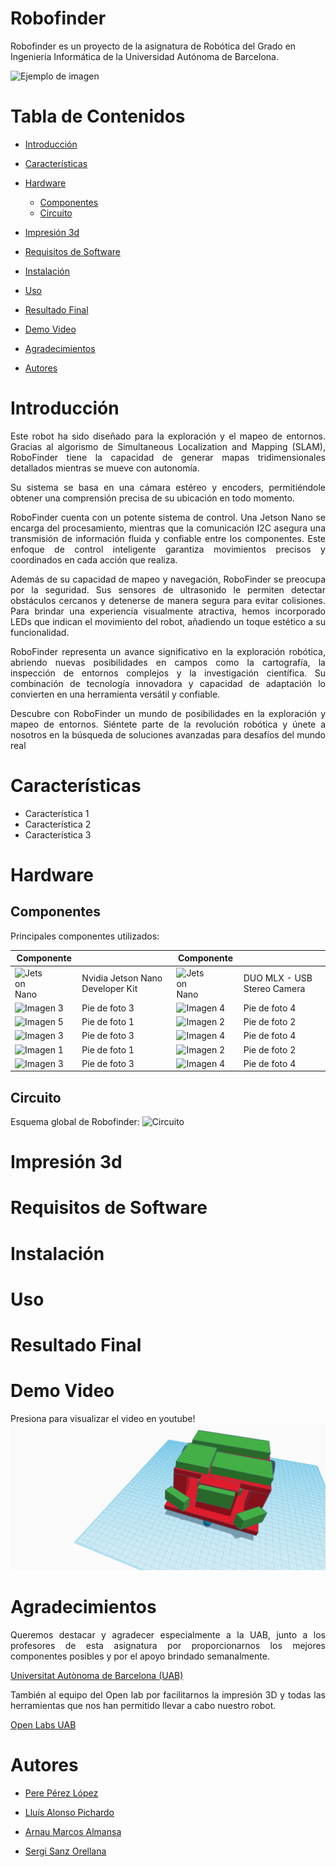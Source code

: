 # Robofinder

Robofinder es un proyecto de la asignatura de Robótica del Grado en Ingeniería Informática de la Universidad Autónoma de Barcelona.


![Ejemplo de imagen](images/ejemplo.jpg)

# Tabla de Contenidos
- [Introducción](#introducción)
- [Características](#características)
- [Hardware](#hardware)
    - [Componentes](#componentes)
    - [Circuito](#circuito)

- [Impresión 3d](#impresión-3d)  
- [Requisitos de Software](#requisitos-de-software)
- [Instalación](#instalación)
- [Uso](#uso)
- [Resultado Final](#resultado-final)
- [Demo Video](#demo-video)
- [Agradecimientos](#agradecimientos)
- [Autores](#autores)

# Introducción
<p align="justify">
Este robot ha sido diseñado para la exploración y el mapeo de entornos. Gracias al algorismo de Simultaneous Localization and Mapping (SLAM), RoboFinder tiene la capacidad de generar mapas tridimensionales detallados mientras se mueve con autonomía. 
</p>

<p align="justify">
Su sistema se basa en una cámara estéreo y encoders, permitiéndole obtener una comprensión precisa de su ubicación en todo momento.
</p>

<p align="justify">
RoboFinder cuenta con un potente sistema de control. Una Jetson Nano se encarga del procesamiento, mientras que la comunicación I2C asegura una transmisión de información fluida y confiable entre los componentes. Este enfoque de control inteligente garantiza movimientos precisos y coordinados en cada acción que realiza.
</p>

<p align="justify">
Además de su capacidad de mapeo y navegación, RoboFinder se preocupa por la seguridad. Sus sensores de ultrasonido le permiten detectar obstáculos cercanos y detenerse de manera segura para evitar colisiones. Para brindar una experiencia visualmente atractiva, hemos incorporado LEDs que indican el movimiento del robot, añadiendo un toque estético a su funcionalidad.
</p>

<p align="justify">
RoboFinder representa un avance significativo en la exploración robótica, abriendo nuevas posibilidades en campos como la cartografía, la inspección de entornos complejos y la investigación científica. Su combinación de tecnología innovadora y capacidad de adaptación lo convierten en una herramienta versátil y confiable.
</p>

<p align="justify">
Descubre con RoboFinder un mundo de posibilidades en la exploración y mapeo de entornos. Siéntete parte de la revolución robótica y únete a nosotros en la búsqueda de soluciones avanzadas para desafíos del mundo real
</p>

# Características

- Característica 1
- Característica 2
- Característica 3

# Hardware
## Componentes
Principales componentes utilizados:
                                                                                               
 Componente                                  |                            | Componente                                   |                                |
|--------------------------------------------|----------------------------|--------------------------------------------|----------------------------|
| <div style="width: 50%; height: 50%;">![Jetson Nano](https://github.com/ArnauMarcosAlmansa/Robofinder/blob/master/Im%C3%A1genes%20para%20Readme/Jetson_Nano.png)</div>               | Nvidia Jetson Nano Developer Kit               | <div style="width: 50%; height: 50%;">![Jetson Nano](https://github.com/ArnauMarcosAlmansa/Robofinder/blob/master/Im%C3%A1genes%20para%20Readme/Camara%20duo.PNG)</div>               | DUO MLX - USB Stereo Camera            |
| ![Imagen 3](ruta/imagen3.jpg)               | Pie de foto 3              | ![Imagen 4](ruta/imagen4.jpg)               | Pie de foto 4              |
| ![Imagen 5](ruta/imagen1.jpg)               | Pie de foto 1              | ![Imagen 2](ruta/imagen2.jpg)               | Pie de foto 2              |
| ![Imagen 3](ruta/imagen3.jpg)               | Pie de foto 3              | ![Imagen 4](ruta/imagen4.jpg)               | Pie de foto 4              |
| ![Imagen 1](ruta/imagen1.jpg)               | Pie de foto 1              | ![Imagen 2](ruta/imagen2.jpg)               | Pie de foto 2              |
| ![Imagen 3](ruta/imagen3.jpg)               | Pie de foto 3              | ![Imagen 4](ruta/imagen4.jpg)               | Pie de foto 4              |

## Circuito
Esquema global de Robofinder:
![Circuito](https://github.com/ArnauMarcosAlmansa/Robofinder/blob/master/RoboFinder_esquem%C3%A1tico.png)

# Impresión 3d


# Requisitos de Software


# Instalación

# Uso

# Resultado Final


# Demo Video
Presiona para visualizar el video en youtube!
[![Demo del proyecto](https://github.com/ArnauMarcosAlmansa/Robofinder/blob/master/ROBOT%20DESIGN.png)](https://www.youtube.com/)



# Agradecimientos
<p align="justify">
Queremos destacar y agradecer especialmente a la UAB, junto a los profesores de esta asignatura por proporcionarnos los mejores componentes posibles y por el apoyo brindado semanalmente.
</p>

[Universitat Autònoma de Barcelona (UAB)](https://www.uab.cat/web/universitat-autonoma-de-barcelona-1345467954409.html)

<p align="justify">
También al equipo del Open lab por facilitarnos la impresión 3D y todas las herramientas que nos han permitido llevar a cabo nuestro robot.
</p>

[Open Labs UAB](https://www.uab.cat/open-labs/)

# Autores
- [Pere Pérez López](https://github.com/Pachi23)

- [Lluís Alonso Pichardo](https://github.com/lluisalosnsop)

- [Arnau Marcos Almansa](https://github.com/ArnauMarcosAlmansa)

- [Sergi Sanz Orellana](https://github.com/sergisanzorellana)

